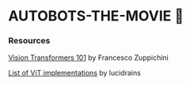 # AUTOBOTS-THE-MOVIE 🤖


### Resources
[Vision Transformers 101](https://towardsdatascience.com/implementing-visualttransformer-in-pytorch-184f9f16f632) by Francesco Zuppichini


[List of ViT implementations](https://github.com/lucidrains/vit-pytorch/) by lucidrains